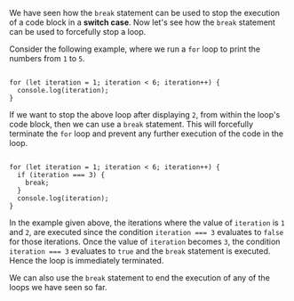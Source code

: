 We have seen how
the `break` statement
can be used to stop the
execution of a code block
in a **switch case**.
Now let's see how
the `break` statement can be
used to forcefully stop a loop.

Consider the following example,
where we run a `for` loop to
print the numbers from `1` to `5`.

<codeblock language="javascript" type="lesson">
<code>
for (let iteration = 1; iteration < 6; iteration++) {
  console.log(iteration);
}
</code>
</codeblock>

If we want to stop
the above loop
after displaying `2`,
from within the loop's code block,
then we can use a `break` statement.
This will forcefully terminate the `for` loop
and prevent any further
execution of the code in the loop.

<codeblock language="javascript" type="lesson">
<code>
for (let iteration = 1; iteration < 6; iteration++) {
  if (iteration === 3) {
    break;
  }
  console.log(iteration);
}
</code>
</codeblock>

In the example given above,
the iterations where
the value of `iteration` is `1` and `2`,
are executed since
the condition `iteration === 3`
evaluates to `false` for those iterations.
Once the value of `iteration` becomes `3`,
the condition `iteration === 3`
evaluates to `true` and
the `break` statement is executed.
Hence the loop is immediately terminated.

We can also use the `break` statement
to end the execution of any of the loops
we have seen so far.
